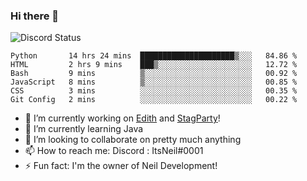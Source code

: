 ### Hi there 👋

![Discord Status](https://discord.c99.nl/widget/theme-1/702385226407608341.png)

<!--START_SECTION:waka-->

```text
Python       14 hrs 24 mins  █████████████████████▒░░░   84.86 %
HTML         2 hrs 9 mins    ███▒░░░░░░░░░░░░░░░░░░░░░   12.72 %
Bash         9 mins          ▒░░░░░░░░░░░░░░░░░░░░░░░░   00.92 %
JavaScript   8 mins          ▒░░░░░░░░░░░░░░░░░░░░░░░░   00.85 %
CSS          3 mins          ░░░░░░░░░░░░░░░░░░░░░░░░░   00.35 %
Git Config   2 mins          ░░░░░░░░░░░░░░░░░░░░░░░░░   00.22 %
```

<!--END_SECTION:waka-->
- 🔭 I’m currently working on [Edith](https://github.com/NeilDevelopment/Edith) and [StagParty](https://github.com/StagParty)!
- 🌱 I’m currently learning Java
- 👯 I’m looking to collaborate on pretty much anything
- 📫 How to reach me: Discord : ItsNeil#0001
- ⚡ Fun fact: I'm the owner of Neil Development!
